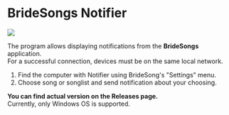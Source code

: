 # BrideSongs Notifier

<img src="https://i.ibb.co/nbZRVWV/2.png" />

The program allows displaying notifications from the **BrideSongs** application.  
For a successful connection, devices must be on the same local network.

1) Find the computer with Notifier using BrideSong's "Settings" menu.
2) Choose song or songlist and send notification about your choosing.

**You can find actual version on the Releases page.**    
Currently, only Windows OS is supported. 
